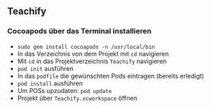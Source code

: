 ## Teachify


### Cocoapods über das Terminal installieren
- `sudo gem install cocoapods -n /usr/local/bin`
- In das Verzeichnis von dem Projekt mit `cd` navigieren
- Mit `cd` in das Projektverzeichnis `Teachify` navigieren
- `pod init` ausführen
- In das `podfile` die gewünschten Pods eintragen (bereits erledigt)
- `pod install` ausführen
- Um POSs upzudaten: `pod update`
- Projekt über `Teachify.xcworkspace` öffnen
